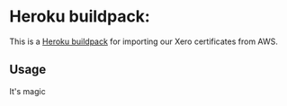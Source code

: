 # Heroku buildpack:

This is a [Heroku buildpack](http://devcenter.heroku.com/articles/buildpacks) for importing our Xero certificates from AWS.

## Usage

It's magic
